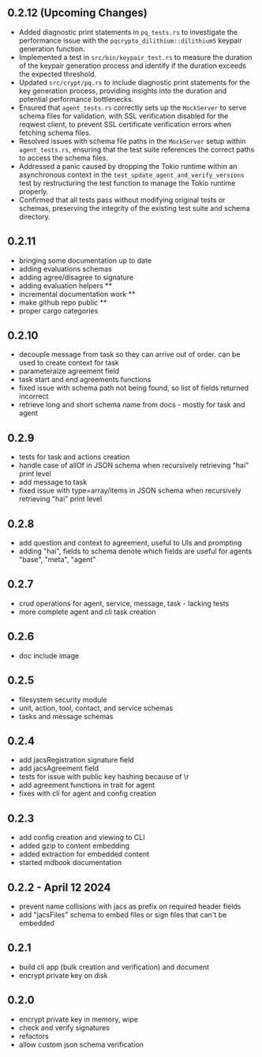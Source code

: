 ## 0.2.12 (Upcoming Changes)

- Added diagnostic print statements in `pq_tests.rs` to investigate the performance issue with the `pqcrypto_dilithium::dilithium5` keypair generation function.
- Implemented a test in `src/bin/keypair_test.rs` to measure the duration of the keypair generation process and identify if the duration exceeds the expected threshold.
- Updated `src/crypt/pq.rs` to include diagnostic print statements for the key generation process, providing insights into the duration and potential performance bottlenecks.
- Ensured that `agent_tests.rs` correctly sets up the `MockServer` to serve schema files for validation, with SSL verification disabled for the reqwest client, to prevent SSL certificate verification errors when fetching schema files.
- Resolved issues with schema file paths in the `MockServer` setup within `agent_tests.rs`, ensuring that the test suite references the correct paths to access the schema files.
- Addressed a panic caused by dropping the Tokio runtime within an asynchronous context in the `test_update_agent_and_verify_versions` test by restructuring the test function to manage the Tokio runtime properly.
- Confirmed that all tests pass without modifying original tests or schemas, preserving the integrity of the existing test suite and schema directory.

## 0.2.11

- bringing some documentation up to date
- adding evaluations schemas
- adding agree/disagree to signature
- adding evaluation helpers **
- incremental documentation work **
- make github repo public **
- proper cargo categories

## 0.2.10

- decouple message from task so they can arrive out of order. can be used to create context for task
- parameteraize agreement field
- task start and end agreements functions
- fixed issue with schema path not being found, so list of fields returned incorrect
- retrieve long and short schema name from docs - mostly for task and agent

## 0.2.9

- tests for task and actions creation
- handle case of allOf in JSON schema when recursively retrieving "hai" print level
- add message to task
- fixed issue with type=array/items in JSON schema when recursively retrieving "hai" print level

## 0.2.8

- add question and context to agreement, useful to UIs and prompting
- adding "hai", fields to schema denote which fields are useful for agents "base", "meta", "agent"

## 0.2.7

- crud operations for agent, service, message, task - lacking tests
- more complete agent and cli task creation

## 0.2.6
- doc include image

## 0.2.5
- filesystem security module
- unit, action, tool, contact, and service schemas
- tasks and message schemas

## 0.2.4

- add jacsRegistration signature field
- add jacsAgreement field
- tests for issue with public key hashing because of \r
- add agreement functions in trait for agent
- fixes with cli for agent and config creation

## 0.2.3

- add config creation and viewing to CLI
- added gzip to content embedding
- added extraction for embedded content
- started mdbook documentation

## 0.2.2 - April 12 2024

- prevent name collisions with jacs as prefix on required header fields
- add "jacsFiles" schema to embed files or sign files that can't be embedded

## 0.2.1

- build cli app (bulk creation and verification) and document
- encrypt private key on disk

## 0.2.0

- encrypt private key in memory, wipe
- check and verify signatures
- refactors
- allow custom json schema verification
